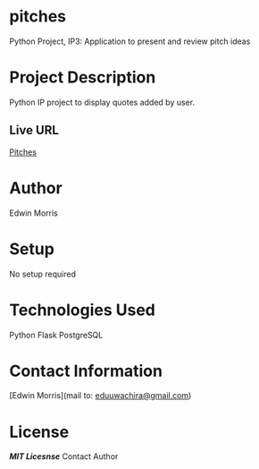 # pitches
Python Project, IP3: Application to present and review pitch ideas

# Project Description
Python IP project to display quotes added by user.
## Live URL
[Pitches](https://git.heroku.com/pitchcentral.git)


# Author
Edwin Morris

# Setup
No setup required

# Technologies Used
Python
Flask
PostgreSQL

# Contact Information
[Edwin Morris](mail to: eduuwachira@gmail.com)

# License
***MIT Licesnse***
Contact Author
